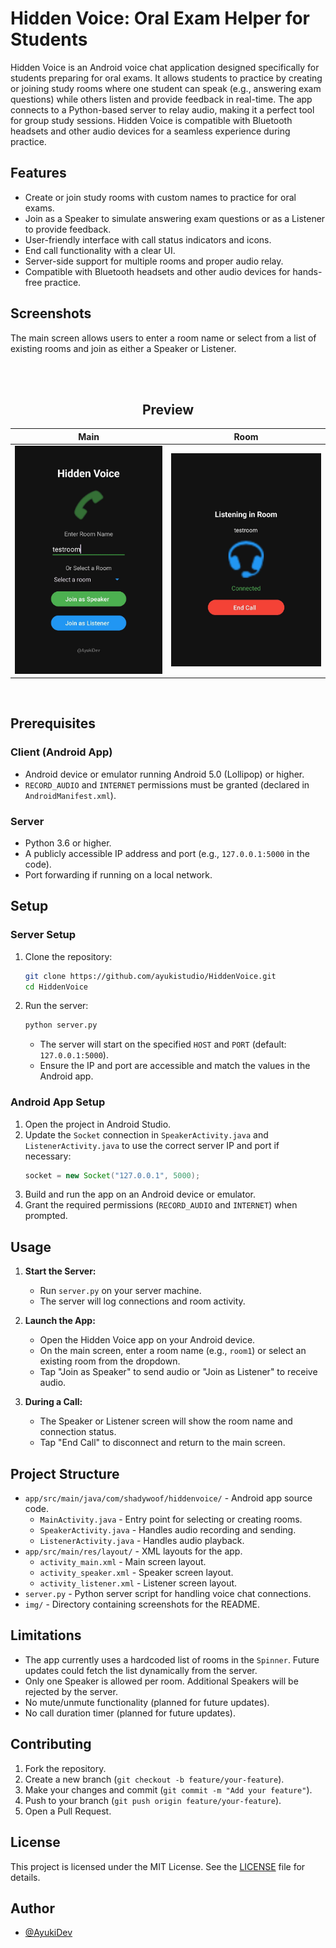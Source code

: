 # Hidden Voice: Oral Exam Helper for Students

Hidden Voice is an Android voice chat application designed specifically for students preparing for oral exams. It allows students to practice by creating or joining study rooms where one student can speak (e.g., answering exam questions) while others listen and provide feedback in real-time. The app connects to a Python-based server to relay audio, making it a perfect tool for group study sessions. Hidden Voice is compatible with Bluetooth headsets and other audio devices for a seamless experience during practice.

## Features
- Create or join study rooms with custom names to practice for oral exams.
- Join as a Speaker to simulate answering exam questions or as a Listener to provide feedback.
- User-friendly interface with call status indicators and icons.
- End call functionality with a clear UI.
- Server-side support for multiple rooms and proper audio relay.
- Compatible with Bluetooth headsets and other audio devices for hands-free practice.

## Screenshots

The main screen allows users to enter a room name or select from a list of existing rooms and join as either a Speaker or Listener.

<br /><br />
<h2 align="center">Preview</h2>

Main             |  Room
:-------------------------:|:-------------------------:
<img src="https://raw.githubusercontent.com/ayukistudio/HiddenVoice/refs/heads/main/img/1.jpg?token=GHSAT0AAAAAADCVORLKZU5Q7RYVBLV32A2C2AKY3BQ" width="700">  |  <img src="https://raw.githubusercontent.com/ayukistudio/HiddenVoice/refs/heads/main/img/2.jpg?token=GHSAT0AAAAAADCVORLLJT7KHXRNIZE5XISG2AKYZ5A" width="700">

<br />

## Prerequisites

### Client (Android App)
- Android device or emulator running Android 5.0 (Lollipop) or higher.
- `RECORD_AUDIO` and `INTERNET` permissions must be granted (declared in `AndroidManifest.xml`).

### Server
- Python 3.6 or higher.
- A publicly accessible IP address and port (e.g., `127.0.0.1:5000` in the code).
- Port forwarding if running on a local network.

## Setup

### Server Setup
1. Clone the repository:
   ```bash
   git clone https://github.com/ayukistudio/HiddenVoice.git
   cd HiddenVoice
   ```
2. Run the server:
   ```bash
   python server.py
   ```
   - The server will start on the specified `HOST` and `PORT` (default: `127.0.0.1:5000`).
   - Ensure the IP and port are accessible and match the values in the Android app.

### Android App Setup
1. Open the project in Android Studio.
2. Update the `Socket` connection in `SpeakerActivity.java` and `ListenerActivity.java` to use the correct server IP and port if necessary:
   ```java
   socket = new Socket("127.0.0.1", 5000);
   ```
3. Build and run the app on an Android device or emulator.
4. Grant the required permissions (`RECORD_AUDIO` and `INTERNET`) when prompted.

## Usage
1. **Start the Server:**
   - Run `server.py` on your server machine.
   - The server will log connections and room activity.

2. **Launch the App:**
   - Open the Hidden Voice app on your Android device.
   - On the main screen, enter a room name (e.g., `room1`) or select an existing room from the dropdown.
   - Tap "Join as Speaker" to send audio or "Join as Listener" to receive audio.

3. **During a Call:**
   - The Speaker or Listener screen will show the room name and connection status.
   - Tap "End Call" to disconnect and return to the main screen.

## Project Structure
- `app/src/main/java/com/shadywoof/hiddenvoice/` - Android app source code.
  - `MainActivity.java` - Entry point for selecting or creating rooms.
  - `SpeakerActivity.java` - Handles audio recording and sending.
  - `ListenerActivity.java` - Handles audio playback.
- `app/src/main/res/layout/` - XML layouts for the app.
  - `activity_main.xml` - Main screen layout.
  - `activity_speaker.xml` - Speaker screen layout.
  - `activity_listener.xml` - Listener screen layout.
- `server.py` - Python server script for handling voice chat connections.
- `img/` - Directory containing screenshots for the README.

## Limitations
- The app currently uses a hardcoded list of rooms in the `Spinner`. Future updates could fetch the list dynamically from the server.
- Only one Speaker is allowed per room. Additional Speakers will be rejected by the server.
- No mute/unmute functionality (planned for future updates).
- No call duration timer (planned for future updates).

## Contributing
1. Fork the repository.
2. Create a new branch (`git checkout -b feature/your-feature`).
3. Make your changes and commit (`git commit -m "Add your feature"`).
4. Push to your branch (`git push origin feature/your-feature`).
5. Open a Pull Request.

## License
This project is licensed under the MIT License. See the [LICENSE](LICENSE) file for details.

## Author
- [@AyukiDev](https://github.com/ayukistudio)